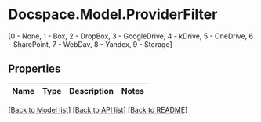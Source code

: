 # Docspace.Model.ProviderFilter
[0 - None, 1 - Box, 2 - DropBox, 3 - GoogleDrive, 4 - kDrive, 5 - OneDrive, 6 - SharePoint, 7 - WebDav, 8 - Yandex, 9 - Storage]

## Properties

Name | Type | Description | Notes
------------ | ------------- | ------------- | -------------

[[Back to Model list]](../README.md#documentation-for-models) [[Back to API list]](../README.md#documentation-for-api-endpoints) [[Back to README]](../README.md)

